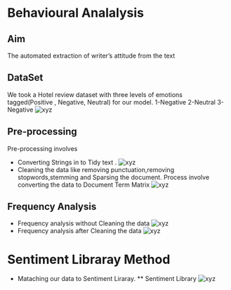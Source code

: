 # Behavioural Analalysis

## Aim
The automated extraction of writer’s attitude from the text
## DataSet
We took a Hotel review dataset with three levels of emotions tagged(Positive , Negative, Neutral) for our model.
1-Negative
2-Neutral
3-Negative
![xyz](https://github.com/vgvinayak/behaviouralAnalysis/blob/master/Screenshot%20(53).png)
## Pre-processing
Pre-processing involves
* Converting Strings in to Tidy text .
![xyz](https://github.com/vgvinayak/behaviouralAnalysis/blob/master/Screenshot%20(55).png)
* Cleaning the data like removing punctuation,removing stopwords,stemming and Sparsing the document.
  Process involve converting the data to Document Term Matrix
![xyz](https://github.com/vgvinayak/behaviouralAnalysis/blob/master/Screenshot%20(58).png)
## Frequency Analysis
* Frequency analysis without Cleaning the data
![xyz](https://github.com/vgvinayak/behaviouralAnalysis/blob/master/Screenshot%20(25).png)
* Frequency analysis after Cleaning the data
![xyz](https://github.com/vgvinayak/behaviouralAnalysis/blob/master/Screenshot%20(25).png)
# Sentiment Libraray Method
* Mataching our data to Sentiment Liraray.
** Sentiment Library
![xyz](https://github.com/vgvinayak/behaviouralAnalysis/blob/master/Screenshot%20(59).png)
